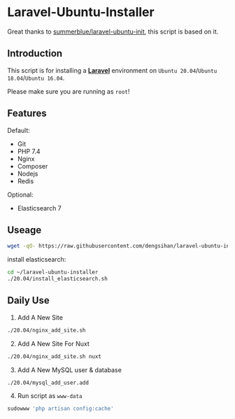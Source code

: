 # Laravel-Ubuntu-Installer

Great thanks to [summerblue/laravel-ubuntu-init](https://github.com/summerblue/laravel-ubuntu-init), this script is based on it.

## Introduction
This script is for installing a [**Laravel**](https://laravel.com) environment on `Ubuntu 20.04`/`Ubuntu 18.04`/`Ubuntu 16.04`.

Please make sure you are running as `root`!

## Features
Default:
* Git
* PHP 7.4
* Nginx
* Composer
* Nodejs
* Redis

Optional:
* Elasticsearch 7

## Useage
```sh
wget -qO- https://raw.githubusercontent.com/dengsihan/laravel-ubuntu-installer/master/download.sh - | bash
```
install elasticsearch:
```sh
cd ~/laravel-ubuntu-installer
./20.04/install_elasticsearch.sh
```

## Daily Use
1. Add A New Site
```sh
./20.04/nginx_add_site.sh
```
2. Add A New Site For Nuxt
```sh
./20.04/nginx_add_site.sh nuxt
```
3. Add A New MySQL user & database
```sh
./20.04/mysql_add_user.add
```
4. Run script as `www-data`
```sh
sudowww 'php artisan config:cache'
```
